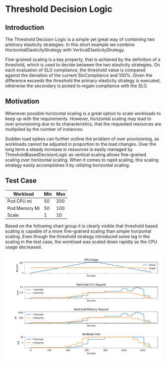 # Threshold Decision Logic

## Introduction

The Threshold Decision Logic is a simple yet great way of combining two arbitrary elasticity strategies. In this short example we combine HorizontalElasticityStrategy with VerticalElasticityStrategy.

Fine-grained scaling is a key property, that is achieved by the definition of a threshold, which is used to decide between the two elasticity strategies.
On each evaluation of SLO compliance, the threshold value is compared against the deviation of the current SloCompliance and 100%.
Given the difference exceeds the threshold the primary elasticity strategy is executed, otherwise the secondary is picked to regain compliance with the SLO.


## Motivation

Whenever possible horizontal scaling is a great option to scale workloads to keep up with the requirements.
However, horizontal scaling may lead to over provisioning due to its characteristics, that the requested resources are multiplied by the number of instances.

Sudden load spikes can further outline the problem of over provisioning, as workloads cannot be adjusted in proportion to the load changes.
Over the long term a steady increase in resources is easily managed by ThresholdBasedDecisionLogic as vertical scaling allows fine-grained scaling over horizontal scaling.
When it comes to rapid scaling, this scaling strategy easily accomplishes it by utilizing horizontal scaling.

## Test Case

| Workload      | Min | Max |
|---------------|-----|-----|
| Pod CPU mi    | 50  | 200 |
| Pod Memory Mi | 50  | 100 |
| Scale         | 1   | 10  |

Based on the following chart group it is clearly visible that threshold based scaling is capable of a more fine-grained scaling than simple horizontal scaling.
Even though the threshold strategy introduced some lag in the scaling in the test case, the workload was scaled down rapidly as the CPU usage decreased.

![plot](threshold_horizontal.png)
